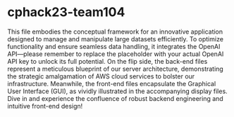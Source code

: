 # cphack23-team104

This file embodies the conceptual framework for an innovative application designed to manage and manipulate large datasets efficiently. To optimize functionality and ensure seamless data handling, it integrates the OpenAI API—please remember to replace the placeholder with your actual OpenAI API key to unlock its full potential. On the flip side, the back-end files represent a meticulous blueprint of our server architecture, demonstrating the strategic amalgamation of AWS cloud services to bolster our infrastructure. Meanwhile, the front-end files encapsulate the Graphical User Interface (GUI), as vividly illustrated in the accompanying display files. Dive in and experience the confluence of robust backend engineering and intuitive front-end design!